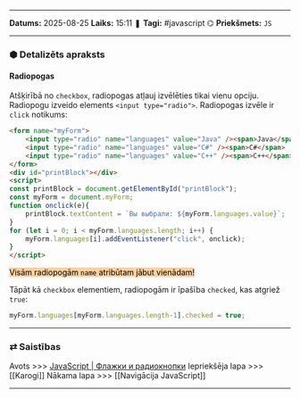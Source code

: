 ___

**Datums:** 2025-08-25
**Laiks:** 15:11
❚ **Tagi:** #javascript 
⌬ **Priekšmets:**  `JS`

---
### ⬢ Detalizēts apraksts
#### Radiopogas

Atšķirībā no `checkbox`, radiopogas atļauj izvēlēties tikai vienu opciju. Radiopogu izveido elements `<input type="radio">`. Radiopogas izvēle ir `click` notikums:

```html
<form name="myForm">
    <input type="radio" name="languages" value="Java" /><span>Java</span>
    <input type="radio" name="languages" value="C#" /><span>C#</span>
    <input type="radio" name="languages" value="C++" /><span>C++</span>
</form>
<div id="printBlock"></div>
<script>
const printBlock = document.getElementById("printBlock");
const myForm = document.myForm;
function onclick(e){
    printBlock.textContent = `Вы выбрали: ${myForm.languages.value}`;
}
for (let i = 0; i < myForm.languages.length; i++) {
    myForm.languages[i].addEventListener("click", onclick);
}
</script>
```

<mark style="background: #FFB86CA6;">Visām radiopogām `name` atribūtam jābut vienādam!</mark>

Tāpāt kā `checkbox` elementiem, radiopogām ir īpašība `checked`, kas atgriež `true`:

```js
myForm.languages[myForm.languages.length-1].checked = true;
```

---
### ⇄ Saistības

Avots >>> [JavaScript \| Флажки и радиокнопки](https://metanit.com/web/javascript/10.4.php)
Iepriekšēja lapa >>> [[Karogi]]
Nākama lapa >>> [[Navigācija JavaScript]]

---